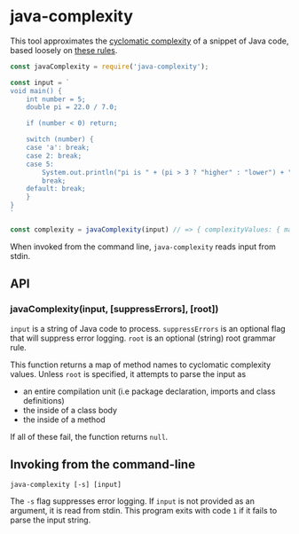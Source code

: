 
# java-complexity
This tool approximates the [cyclomatic complexity](https://en.wikipedia.org/wiki/Cyclomatic_complexity) of a snippet of Java code, based loosely on [these rules](https://www.leepoint.net/principles_and_practices/complexity/complexity-java-method.html).

```js
const javaComplexity = require('java-complexity');

const input = `
void main() {
    int number = 5;
    double pi = 22.0 / 7.0;

    if (number < 0) return;

    switch (number) {
    case 'a': break;
    case 2: break;
    case 5:
        System.out.println("pi is " + (pi > 3 ? "higher" : "lower") + " than 3.");
        break;
    default: break;
    }
}
`

const complexity = javaComplexity(input) // => { complexityValues: { main: 6 }, total: 6 }
```

When invoked from the command line, `java-complexity` reads input from stdin.

## API
### javaComplexity(input, [suppressErrors], [root])
`input` is a string of Java code to process. `suppressErrors` is an optional flag that will suppress error logging. `root` is an optional (string) root grammar rule. 

This function returns a map of method names to cyclomatic complexity values.
Unless `root` is specified, it attempts to parse the input as
- an entire compilation unit (i.e package declaration, imports and class definitions)
- the inside of a class body
- the inside of a method

If all of these fail, the function returns `null`.

## Invoking from the command-line
```
java-complexity [-s] [input]
```

The `-s` flag suppresses error logging. If `input` is not provided as an argument, it is read from stdin. This program exits with code `1` if it fails to parse the input string.
